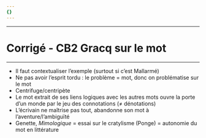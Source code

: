 ```yaml
---
{}
---
```

***
# Corrigé - CB2 Gracq sur le mot 
***
- Il faut contextualiser l’exemple (surtout si c’est Mallarmé)
- Ne pas avoir l’esprit tordu : le problème = mot, donc on problématise sur le mot 
- Centrifuge/centripète 
- Le mot extrait de ses liens logiques avec les autres mots ouvre la porte d’un monde par le jeu des connotations (≠ dénotations) 
- L’écrivain ne maîtrise pas tout, abandonne son mot à l’aventure/l’ambiguïté 
- Genette, *Mimologique* = essai sur le cratylisme (Ponge) = autonomie du mot en littérature 